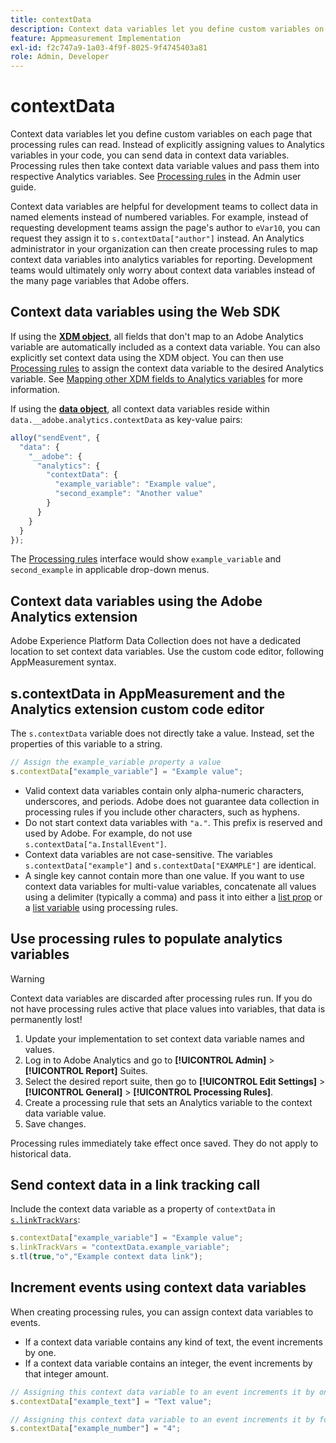 ```yaml
---
title: contextData
description: Context data variables let you define custom variables on each page that processing rules can read.
feature: Appmeasurement Implementation
exl-id: f2c747a9-1a03-4f9f-8025-9f4745403a81
role: Admin, Developer
---
```

# contextData

Context data variables let you define custom variables on each page that processing rules can read. Instead of explicitly assigning values to Analytics variables in your code, you can send data in context data variables. Processing rules then take context data variable values and pass them into respective Analytics variables. See [Processing rules](/help/admin/tools/manage-rs/edit-settings/general/processing-rules/pr-overview.md) in the Admin user guide.

Context data variables are helpful for development teams to collect data in named elements instead of numbered variables. For example, instead of requesting development teams assign the page's author to `eVar10`, you can request they assign it to `s.contextData["author"]` instead. An Analytics administrator in your organization can then create processing rules to map context data variables into analytics variables for reporting. Development teams would ultimately only worry about context data variables instead of the many page variables that Adobe offers.

## Context data variables using the Web SDK

If using the [**XDM object**](/help/implement/aep-edge/xdm-var-mapping.md), all fields that don't map to an Adobe Analytics variable are automatically included as a context data variable. You can also explicitly set context data using the XDM object. You can then use [Processing rules](/help/admin/tools/manage-rs/edit-settings/general/processing-rules/pr-overview.md) to assign the context data variable to the desired Analytics variable.  See [Mapping other XDM fields to Analytics variables](../../aep-edge/xdm-var-mapping.md#mapping-other-xdm-fields-to-analytics-variables) for more information.

If using the [**data object**](/help/implement/aep-edge/data-var-mapping.md), all context data variables reside within `data.__adobe.analytics.contextData` as key-value pairs:

```js
alloy("sendEvent", {
  "data": {
    "__adobe": {
      "analytics": {
        "contextData": {
          "example_variable": "Example value",
          "second_example": "Another value"
        }
      }
    }
  }
});
```

The [Processing rules](/help/admin/tools/manage-rs/edit-settings/general/processing-rules/pr-overview.md) interface would show `example_variable` and `second_example` in applicable drop-down menus.

## Context data variables using the Adobe Analytics extension

Adobe Experience Platform Data Collection does not have a dedicated location to set context data variables. Use the custom code editor, following AppMeasurement syntax.

## s.contextData in AppMeasurement and the Analytics extension custom code editor

The `s.contextData` variable does not directly take a value. Instead, set the properties of this variable to a string.

```js
// Assign the example_variable property a value
s.contextData["example_variable"] = "Example value";
```

* Valid context data variables contain only alpha-numeric characters, underscores, and periods. Adobe does not guarantee data collection in processing rules if you include other characters, such as hyphens.
* Do not start context data variables with `"a."`. This prefix is reserved and used by Adobe. For example, do not use `s.contextData["a.InstallEvent"]`.
* Context data variables are not case-sensitive. The variables `s.contextData["example"]` and `s.contextData["EXAMPLE"]` are identical.
* A single key cannot contain more than one value. If you want to use context data variables for multi-value variables, concatenate all values using a delimiter (typically a comma) and pass it into either a [list prop](prop.md#list-props) or a [list variable](list.md) using processing rules.

## Use processing rules to populate analytics variables

>[!WARNING]
>
>Context data variables are discarded after processing rules run. If you do not have processing rules active that place values into variables, that data is permanently lost!

1. Update your implementation to set context data variable names and values.
2. Log in to Adobe Analytics and go to **[!UICONTROL Admin]** > **[!UICONTROL Report]** Suites.
3. Select the desired report suite, then go to **[!UICONTROL Edit Settings]** > **[!UICONTROL General]** > **[!UICONTROL Processing Rules]**.
4. Create a processing rule that sets an Analytics variable to the context data variable value.
5. Save changes.

Processing rules immediately take effect once saved. They do not apply to historical data.

## Send context data in a link tracking call

Include the context data variable as a property of `contextData` in [`s.linkTrackVars`](../config-vars/linktrackvars.md):

```js
s.contextData["example_variable"] = "Example value";
s.linkTrackVars = "contextData.example_variable";
s.tl(true,"o","Example context data link");
```

## Increment events using context data variables

When creating processing rules, you can assign context data variables to events.

* If a context data variable contains any kind of text, the event increments by one.
* If a context data variable contains an integer, the event increments by that integer amount.

```js
// Assigning this context data variable to an event increments it by one
s.contextData["example_text"] = "Text value";

// Assigning this context data variable to an event increments it by four
s.contextData["example_number"] = "4";
```
